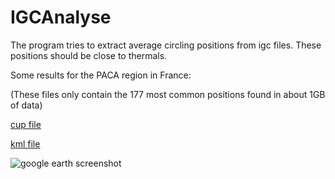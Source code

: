 # IGCAnalyse

The program tries to extract average circling positions
from igc files. These positions should be close to thermals.

Some results for the PACA region in France:

(These files only contain the 177 most common positions found in about 1GB of data)

[cup file](results/res.cup)

[kml file](results/res.kml)

![google earth screenshot](results/google_earth_screenshot.png)